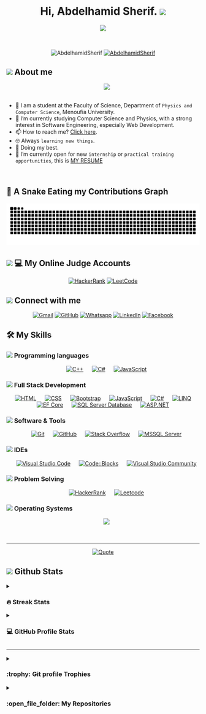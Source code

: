 <h1 align="center">Hi, Abdelhamid Sherif. <img src="https://media.giphy.com/media/hvRJCLFzcasrR4ia7z/giphy.gif" width="35"></h1>
<p align="center">
  <a href="https://github.com/DenverCoder1/readme-typing-svg"><img src="https://readme-typing-svg.herokuapp.com?font=Time+New+Roman&color=%23C8BE25&size=25&center=true&vCenter=true&width=600&height=100&lines=Software+Engineer;Full-Stack+.NET+Developer;Computer+Science+Student;Problem+Solver;Always+learning+new+things"></a>
</p>


<br>

<p align="center"> 
	<img src="https://komarev.com/ghpvc/?username=AbdelhamidSherif&label=Profile%20views&color=0047AB&style=plastic?" alt="AbdelhamidSherif" height=25px, width=160px/> 
	<!---
		<a href = "https://commits.top/egypt.html" target="_blank">
			<img src="https://aktive.tk/egypt/7oSkaaa?color=red" alt="Most Active Users" target="_blank" height=25px, width=250px/> 
		</a>
	-->
	<a href="https://commits.top/egypt.html" target="_blank">
  <img src="https://enfsgag3ayy6w9q.m.pipedream.net/AbdelhamidSherif&style=plastic" alt="AbdelhamidSherif" height="25px" width="250px"/>
</a>


</p>

	
## <picture><img src = "https://github.com/7oSkaaa/7oSkaaa/blob/main/Images/about_me.gif?raw=true" width = 50px></picture> About me

<picture> <img align="right" src="https://github.com/7oSkaaa/7oSkaaa/blob/main/Images/Right_Side.gif?raw=true" width = 250px></picture>

<br><br>
- :school: I am a student at the Faculty of Science, Department of `Physics and Computer Science`, Menoufia University.
- 🌱 I’m currently studying Computer Science and Physics, with a strong interest in Software Engineering, especially Web Development.
- 📫 How to reach me? [Click here](mailto:abdelhamidsherif.engineer.career@gmail.com).
- :nerd_face: Always `learning new things`.
- 🐼 Doing my best.
- :thinking: I’m currently open for new `internship` or `practical training opportunities`, this is [MY RESUME]()
<br>

<!-- ## 🐍 A Snake Eating my Contributions Graph

<p align="center">
  <img src="https://github.com/7oSkaaa/7oSkaaa/blob/output/github-contribution-grid-snake.svg" alt="Snake Game"/>
</p>-->

## 🐍 A Snake Eating my Contributions Graph

<p align="center">
  <img src="https://github.com/AbdelhamidSherif/AbdelhamidSherif/blob/output/github-contribution-grid-snake.svg" alt="Snake animation" />
</p>


## <picture> <img src="https://github.com/7oSkaaa/7oSkaaa/blob/main/Images/competitive_programming_profile.png?raw=true" width=40> </picture> 💻 My Online Judge Accounts

<p align="center">
<a href="https://www.hackerrank.com/profile/Doctor_Dev">
    <img src="https://upload.wikimedia.org/wikipedia/commons/thumb/4/40/HackerRank_Icon-1000px.png/500px-HackerRank_Icon-1000px.png" alt="HackerRank" width="50"/></a>
  <a href="https://leetcode.com/u/Doctor_Dev/">
    <img src="https://img.icons8.com/external-tal-revivo-shadow-tal-revivo/50/000000/external-level-up-your-coding-skills-and-quickly-land-a-job-logo-shadow-tal-revivo.png" alt="LeetCode"/>
  </a>  
</p>

## <picture> <img src="https://github.com/7oSkaaa/7oSkaaa/blob/main/Images/Connect-with-me.gif?raw=true" width="100px"> </picture> Connect with me
<p align="center">
	<a href="mailto:9abdelhamid080@gmail.com"><img img src="https://img.shields.io/badge/gmail-%23EA4335.svg?style=plastic&logo=gmail&logoColor=white" alt="Gmail"/></a>
	<a href="https://github.com/AbdelhamidSherif"><img src="https://img.shields.io/badge/github-%23181717.svg?style=plastic&logo=github&logoColor=white" alt="GitHub"/></a>
	<a href="https://wa.me/201062754365" target="_blank">
  <img src="https://img.shields.io/badge/whatsapp-%2325D366.svg?style=plastic&logo=whatsapp&logoColor=white" alt="Whatsapp"/></a>
	<a href="https://linkedin.com/in/abdelhamid-sherif"><img src="https://img.shields.io/badge/linkedin-%230A66C2.svg?style=plastic&logo=linkedin&logoColor=white" alt="LinkedIn"/></a>
	<a href="https://www.facebook.com/profile.php?id=100086305047581"><img src="https://img.shields.io/badge/facebook-%231877F2.svg?style=plastic&logo=facebook&logoColor=white" alt="Facebook"/></a>
</p>


## 🛠️ My Skills

### <picture> <img src = "https://github.com/7oSkaaa/7oSkaaa/blob/main/Images/Programming_Languages.gif?raw=true" width = 50px>  </picture> Programming languages

<p align="center"> 
  &emsp;
  <a href="https://www.w3schools.com/cpp/" target="_blank"> 
    <img alt="C++" src="https://img.shields.io/badge/C++%20-%2300599C.svg?style=plastic&logo=c%2B%2B&logoColor=white"></a> 
  &emsp;
  <a href="https://learn.microsoft.com/en-us/dotnet/csharp/" target="_blank">
    <img alt="C#" src="https://img.shields.io/badge/C%23-%23239120.svg?style=plastic&logo=csharp&logoColor=white"></a>
  &emsp; 
  <a href="https://www.jsprogramming.com/" target="_blank"> 
    <img alt="JavaScript" src="https://img.shields.io/badge/JavaScript-F7DF1E.svg?style=plastic&logo=javascript&logoColor=black"></a>
</p>


### <picture> <img src = "https://github.com/7oSkaaa/7oSkaaa/blob/main/Images/Front_End.gif?raw=true" width = 50px>  </picture> Full Stack Development
<p align="center"> 
  &emsp; 
  <a href="https://www.w3.org/html/" target="_blank"> 
   <img alt="HTML" src="https://img.shields.io/badge/HTML5%20-%23E34F26.svg?style=plastic&logo=html5&logoColor=white"></a>   
  &emsp;
  <a href="https://www.w3schools.com/css/" target="_blank">
    <img alt="CSS" src="https://img.shields.io/badge/CSS%20-%231572B6.svg?style=plastic&logo=css3&logoColor=white"></a>
  &emsp; 
  <a href="https://getbootstrap.com/" target="_blank"> 
    <img alt="Bootstrap" src="https://img.shields.io/badge/Bootstrap-%237952B3.svg?style=plastic&logo=bootstrap&logoColor=white"></a>
  &emsp;
  <a href="https://developer.mozilla.org/en-US/docs/Web/JavaScript" target="_blank"> 
     <img alt="JavaScript" src="https://img.shields.io/badge/JavaScript%20-%23F7DF1E.svg?style=plastic&logo=javascript&logoColor=black"></a>
&emsp;
  <a href="https://learn.microsoft.com/en-us/dotnet/csharp/" target="_blank">
  <img alt="C#" src="https://img.shields.io/badge/C%23-%23239120.svg?style=plastic&logo=csharp&logoColor=white"></a>
	&emsp;
 <a href="https://learn.microsoft.com/en-us/dotnet/csharp/programming-guide/concepts/linq/" target="_blank">
  <img alt="LINQ" src="https://img.shields.io/badge/LINQ-%23007ACC.svg?style=plastic&logo=dotnet&logoColor=white"></a>
	&emsp;
<a href="https://learn.microsoft.com/en-us/ef/core/" target="_blank">
  <img alt="EF Core" src="https://img.shields.io/badge/EF%20Core-%234078C0.svg?style=plastic&logo=dotnet&logoColor=white"></a>
&emsp;
<a href="https://www.microsoft.com/en-us/sql-server/sql-server-downloads" target="_blank">
  <img alt="SQL Server Database" src="https://img.shields.io/badge/SQL%20Server-%23CC2927.svg?style=plastic&logo=microsoft-sql-server&logoColor=white"></a>
&emsp;
<a href="https://learn.microsoft.com/en-us/aspnet/core/?view=aspnetcore-8.0" target="_blank">
  <img alt="ASP.NET" src="https://img.shields.io/badge/ASP.NET-%23007ACC.svg?style=plastic&logo=dotnet&logoColor=white"></a>

</p>

 ### <picture> <img src = "https://github.com/7oSkaaa/7oSkaaa/blob/main/Images/Software_Tools.gif?raw=true" width = 50px>  </picture> Software & Tools
 
<p align="center">
  &emsp;
    <a href="#"><img alt="Git" src="https://img.shields.io/badge/Git%20-%23F05033.svg?style=plastic&logo=git&logoColor=white"></a>
  &emsp;
    <a href="#"><img alt="GitHub" src="https://img.shields.io/badge/github-%23181717.svg?style=plastic&logo=github&logoColor=white"></a>
  &emsp;
    <a href="#"><img alt="Stack Overflow" src="https://img.shields.io/badge/-Stack%20Overflow-FE7A16?style=plastic&logo=stack-overflow&logoColor=white"></a>
  &emsp;
  <a href="#"> <img alt="MSSQL Server" src="https://img.shields.io/badge/MSSQL%20Server-%23CC2927.svg?style=plastic&logo=microsoft-sql-server&logoColor=white"></a>
</p>

 ### <picture> <img src = "https://github.com/7oSkaaa/7oSkaaa/blob/main/Images/IDEs.gif?raw=true" width = 50px>  </picture> IDEs
 
<p align="center">
  &emsp;
    <a href="#"><img alt="Visual Studio Code" src="https://img.shields.io/badge/Visual%20Studio%20Code-0078d7.svg?style=plastic&logo=visual-studio-code&logoColor=white"></a>
  &emsp;
	<a href="#"><img alt="Code::Blocks" src="https://img.shields.io/badge/Code::Blocks-3D943D.svg?style=plastic&logo=codeblocks&logoColor=white"></a>
  &emsp;
    <a href="#"><img alt="Visual Studio Community" src="https://img.shields.io/badge/Visual%20Studio%20Community-5C2D91.svg?style=plastic&logo=visual-studio&logoColor=white"></a>
</p>

 ### <picture> <img src = "https://github.com/7oSkaaa/7oSkaaa/blob/main/Images/CP_PS.gif?raw=true" width = 50px>  </picture> Problem Solving
 
<p align="center">
  &emsp;
<a href="#"><img alt="HackerRank" src="https://img.shields.io/badge/hackerrank-%232EC866.svg?style=plastic&logo=hackerrank&logoColor=white" /></a>
  &emsp;
    <a href="#"><img alt = "Leetcode" src="https://img.shields.io/badge/leetcode%20-%23FFA116.svg?style=plastic&logo=leetcode&logoColor=black" /></a>
</p>

 ### <picture> <img src = "https://github.com/7oSkaaa/7oSkaaa/blob/main/Images/OS.gif?raw=true" width = 50px>  </picture> Operating Systems
 
<p align="center">
  &emsp;
    <a href="#"><img src="https://img.shields.io/badge/Windows-0078D6?style=plastic&logo=windows&logoColor=white"></a>
</p>

<br> 

---

<p align="center">
  <a href="https://github.com/piyushsuthar/github-readme-quotes" target="_blank" rel="noopener">
    <img alt="Quote" src="https://quotes-github-readme.vercel.app/api?type=horizontal&theme=tokyonight&animation=grow_out_in&quoteCategory=programming" />
  </a>
</p>

## <picture> <img src = "https://github.com/7oSkaaa/7oSkaaa/blob/main/Images/Statistics.gif?raw=true" width = 50px>  </picture> Github Stats

<details><summary><h3> 🔥 Streak Stats</h3></summary>

<p align="center">
  <img src="https://github-readme-streak-stats.herokuapp.com/?user=AbdelhamidSherif&theme=tokyonight_duo" alt="AbdelhamidSherif's streak stats" />
</p>

</details>
  
<details><summary><h3>💻 GitHub Profile Stats</h3></summary>

----
<p align="center">
  <a href="https://github.com/anuraghazra/github-readme-stats" target="_blank" rel="noopener">
    <img alt="AbdelhamidSherif's Github Stats" src="https://github-readme-stats.vercel.app/api?username=AbdelhamidSherif&show_icons=true&count_private=true&locale=en&theme=tokyonight&layout=compact" height="230px"/>
  </a>
  &nbsp;
  <img src="https://github-readme-stats.vercel.app/api/top-langs?username=AbdelhamidSherif&langs_count=10&show_icons=true&locale=en&theme=tokyonight" alt="Top Languages" height="230px"/>
  <br/>

  <b>Note:</b> Top languages is only a metric of the languages my public code consists of and doesn't reflect experience or skill level.
</p>

</details>

---


<details><summary> <h3> :trophy: Git profile Trophies </h3></summary>

<p align="center">
  <a href="https://github.com/ryo-ma/github-profile-trophy" target="_blank" rel="noopener">
    <img src="https://github-profile-trophy.vercel.app/?username=AbdelhamidSherif&layout=compact&theme=tokyonight&column=4&margin-w=15&margin-h=15" alt="Trophies" />
  </a>
</p>

</details>
	
<details><summary><h3> :open_file_folder: My Repositories </h3></summary>

<p align="center">
  <a href="https://github.com/AbdelhamidSherif?tab=repositories" target="_blank">
    🌟 Dive into my world of code — where ideas turn into reality 🚀
  </a>
</p>

</details>

</br></br>
